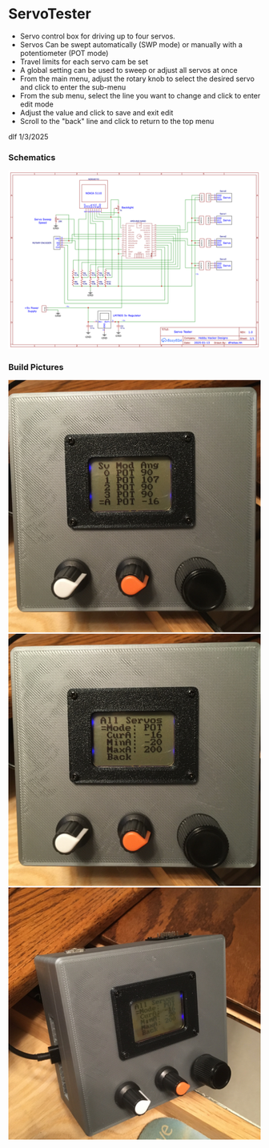 # ServoTester
* Servo control box for driving up to four servos.   
* Servos Can be swept automatically (SWP mode) or manually with a potentiometer (POT mode)
* Travel limits for each servo cam be set
* A global setting can be used to sweep or adjust all servos at once
* From the main menu, adjust the rotary knob to select the desired servo and click to enter the sub-menu
* From the sub menu, select the line you want to change and click to enter edit mode
* Adjust the value and click to save and exit edit
* Scroll to the "back" line and click to return to the top menu

dlf  1/3/2025


### Schematics
![Alt text](./Schematic_ServoTester.png "Servo Tester Schematic")


### Build Pictures
![Alt text](./ServoTester1.jpg "Main Menu")
![Alt text](./ServoTester2.jpg "Sub-Menu")
![Alt text](./ServoTester3.jpg "The Box")
